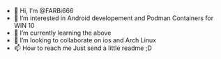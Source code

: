 - 👋 Hi, I’m @FARBi666
- 👀 I’m interested in Android developement and Podman Containers for WIN 10
- 🌱 I’m currently learning the above
- 💞️ I’m looking to collaborate on ios and Arch Linux 
- 📫 How to reach me Just send a little readme ;D
